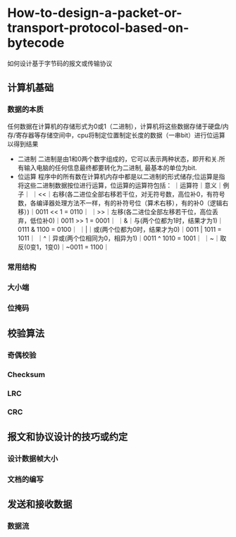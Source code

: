 # How-to-design-a-packet-or-transport-protocol-based-on-bytecode
如何设计基于字节码的报文或传输协议
## 计算机基础
### 数据的本质
任何数据在计算机的存储形式为0或1（二进制），计算机将这些数据存储于硬盘/内存/寄存器等存储空间中，cpu将制定位置制定长度的数据（一串bit）进行位运算以得到结果
- 二进制
二进制是由1和0两个数字组成的，它可以表示两种状态，即开和关.所有输入电脑的任何信息最终都要转化为二进制, 最基本的单位为bit.
- 位运算
程序中的所有数在计算机内存中都是以二进制的形式储存;位运算是指将这些二进制数据按位进行运算，位运算的运算符包括：
｜运算符｜意义｜例子｜
｜<<｜右移(各二进位全部右移若干位，对无符号数，高位补0，有符号数，各编译器处理方法不一样，有的补符号位（算术右移），有的补0（逻辑右移）)｜0011 << 1 = 0110｜
｜>>｜左移(各二进位全部左移若干位，高位丢弃，低位补0)｜0011 >> 1 = 0001｜
｜&｜与(两个位都为1时，结果才为1)｜0111 & 1100 = 0100｜
｜|｜或(两个位都为0时，结果才为0)｜0011 | 1011 = 1011｜
｜^｜异或(两个位相同为0，相异为1)｜0011 ^ 1010 = 1001｜
｜~｜取反(0变1，1变0)｜~0011 = 1100｜


### 常用结构
### 大小端
### 位掩码

## 校验算法
### 奇偶校验
### Checksum
### LRC
### CRC

## 报文和协议设计的技巧或约定
### 设计数据帧大小
### 文档的编写

## 发送和接收数据
### 数据流
